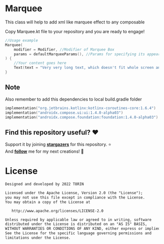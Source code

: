 # Marquee

This class will help to add xml like marquee effect to any composable

Copy Marquee.kt file to your repository and you are ready to engage!


```kotlin
//Usage example
Marquee(
    modifier = Modifier, //Modifier of Marquee Box
    params = defaultMarqueeParams(), //Params for specifying its appearance
) {
    //Your content goes here
    Text(text = "Very very long text, which doesn't fit whole screen and needed to be scrolled horizontally")
}
```

## Note 
Also remember to add this dependencies to local build.gradle folder
```kotlin
implementation("org.jetbrains.kotlinx:kotlinx-coroutines-core:1.6.4")
implementation("androidx.compose.ui:ui:1.4.0-alpha03")
implementation("androidx.compose.foundation:foundation:1.4.0-alpha03")
```

## Find this repository useful? :heart:
Support it by joining __[stargazers](https://github.com/t8rin/marquee/stargazers)__ for this repository. :star: <br>
And __[follow](https://github.com/t8rin)__ me for my next creations! 🤩

# License
```xml
Designed and developed by 2022 T8RIN

Licensed under the Apache License, Version 2.0 (the "License");
you may not use this file except in compliance with the License.
You may obtain a copy of the License at

   http://www.apache.org/licenses/LICENSE-2.0

Unless required by applicable law or agreed to in writing, software
distributed under the License is distributed on an "AS IS" BASIS,
WITHOUT WARRANTIES OR CONDITIONS OF ANY KIND, either express or implied.
See the License for the specific language governing permissions and
limitations under the License.
```

